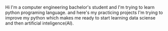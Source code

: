 Hi I'm a computer engineering bachelor's student and I'm trying to learn python programing language.
and here's my practicing projects
I'm trying to improve my python which makes me ready to start learning data sciense and then artificial inteligence(AI).
